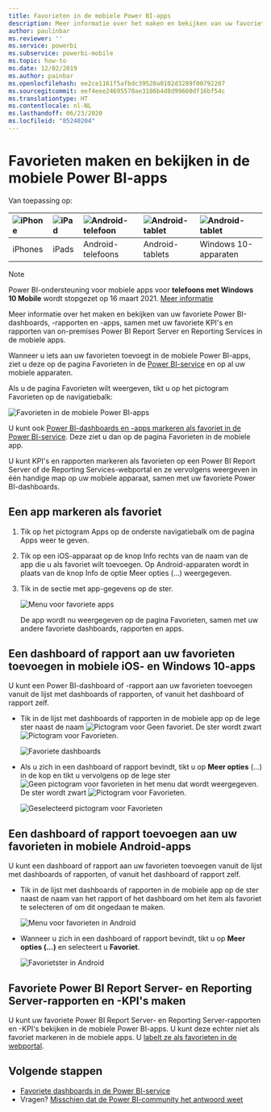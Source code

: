 ```yaml
---
title: Favorieten in de mobiele Power BI-apps
description: Meer informatie over het maken en bekijken van uw favoriete Power BI-dashboards, -rapporten en -apps, plus rapporten en KPI's van Power BI Report Server en Reporting Services in de mobiele apps.
author: paulinbar
ms.reviewer: ''
ms.service: powerbi
ms.subservice: powerbi-mobile
ms.topic: how-to
ms.date: 12/02/2019
ms.author: painbar
ms.openlocfilehash: ee2ce1161f5afbdc39520a0102d3289f00792207
ms.sourcegitcommit: eef4eee24695570ae3186b4d8d99660df16bf54c
ms.translationtype: HT
ms.contentlocale: nl-NL
ms.lasthandoff: 06/23/2020
ms.locfileid: "85240204"
---
```

# <a name="make-and-view-favorites-in-the-power-bi-mobile-apps"></a>Favorieten maken en bekijken in de mobiele Power BI-apps
Van toepassing op:

| ![iPhone](./media/mobile-apps-favorites/iphone-logo-50-px.png) | ![iPad](./media/mobile-apps-favorites/ipad-logo-50-px.png) | ![Android-telefoon](./media/mobile-apps-favorites/android-phone-logo-50-px.png) | ![Android-tablet](./media/mobile-apps-favorites/android-tablet-logo-50-px.png) | ![Android-tablet](./media/mobile-apps-favorites/win-10-logo-50-px.png) |
|:--- |:--- |:--- |:--- |:--- |
| iPhones |iPads |Android-telefoons |Android-tablets |Windows 10-apparaten |

>[!NOTE]
>Power BI-ondersteuning voor mobiele apps voor **telefoons met Windows 10 Mobile** wordt stopgezet op 16 maart 2021. [Meer informatie](https://go.microsoft.com/fwlink/?linkid=2121400)

Meer informatie over het maken en bekijken van uw favoriete Power BI-dashboards, -rapporten en -apps, samen met uw favoriete KPI's en rapporten van on-premises Power BI Report Server en Reporting Services in de mobiele apps.

Wanneer u iets aan uw favorieten toevoegt in de mobiele Power BI-apps, ziet u deze op de pagina Favorieten in de [Power BI-service](https://powerbi.com) en op al uw mobiele apparaten.

Als u de pagina Favorieten wilt weergeven, tikt u op het pictogram Favorieten op de navigatiebalk:

![Favorieten in de mobiele Power BI-apps](./media/mobile-apps-favorites/power-bi-android-favorites-reports.png)


U kunt ook [Power BI-dashboards en -apps markeren als favoriet in de Power BI-service](../end-user-favorite.md). Deze ziet u dan op de pagina Favorieten in de mobiele app.

U kunt KPI's en rapporten markeren als favorieten op een Power BI Report Server of de Reporting Services-webportal en ze vervolgens weergeven in één handige map op uw mobiele apparaat, samen met uw favoriete Power BI-dashboards.

## <a name="make-an-app-a-favorite"></a>Een app markeren als favoriet
1. Tik op het pictogram Apps op de onderste navigatiebalk om de pagina Apps weer te geven.

2. Tik op een iOS-apparaat op de knop Info rechts van de naam van de app die u als favoriet wilt toevoegen. Op Android-apparaten wordt in plaats van de knop Info de optie Meer opties (...) weergegeven. 

3. Tik in de sectie met app-gegevens op de ster.
   
    ![Menu voor favoriete apps](./media/mobile-apps-favorites/power-bi-android-favorite-app-ellipsis.png)
   
    De app wordt nu weergegeven op de pagina Favorieten, samen met uw andere favoriete dashboards, rapporten en apps.
   
## <a name="make-a-dashboard-or-report-a-favorite-in-the-ios-and-windows-10-mobile-apps"></a>Een dashboard of rapport aan uw favorieten toevoegen in mobiele iOS- en Windows 10-apps
U kunt een Power BI-dashboard of -rapport aan uw favorieten toevoegen vanuit de lijst met dashboards of rapporten, of vanuit het dashboard of rapport zelf.

* Tik in de lijst met dashboards of rapporten in de mobiele app op de lege ster naast de naam ![Pictogram voor Geen favoriet](./././media/mobile-apps-favorites/power-bi-mobile-not-favorite-icon.png). De ster wordt zwart ![Pictogram voor Favorieten](./././media/mobile-apps-favorites/power-bi-mobile-favorite-selected-black.png).
  
    ![Favoriete dashboards](./media/mobile-apps-favorites/power-bi-mobile-make-dashboard-favorite.png)
* Als u zich in een dashboard of rapport bevindt, tikt u op **Meer opties** (...) in de kop en tikt u vervolgens op de lege ster ![Geen pictogram voor favorieten](./././media/mobile-apps-favorites/power-bi-mobile-not-favorite-icon.png) in het menu dat wordt weergegeven. De ster wordt zwart ![Pictogram voor Favorieten](./././media/mobile-apps-favorites/power-bi-mobile-favorite-selected-black.png).
  
    ![Geselecteerd pictogram voor Favorieten](./media/mobile-apps-favorites/power-bi-mobile-favorite-selected.png)

## <a name="make-a-dashboard-or-report-a-favorite-in-the-android-mobile-apps"></a>Een dashboard of rapport toevoegen aan uw favorieten in mobiele Android-apps
U kunt een dashboard of rapport aan uw favorieten toevoegen vanuit de lijst met dashboards of rapporten, of vanuit het dashboard of rapport zelf.

* Tik in de lijst met dashboards of rapporten in de mobiele app op de ster naast de naam van het rapport of het dashboard om het item als favoriet te selecteren of om dit ongedaan te maken.
  
    ![Menu voor favorieten in Android](./media/mobile-apps-favorites/power-bi-android-make-favorite.png)

* Wanneer u zich in een dashboard of rapport bevindt, tikt u op **Meer opties (...)** en selecteert u **Favoriet**.
  
    ![Favorietster in Android](./media/mobile-apps-favorites/power-bi-android-favorite-in-dashboard.png)

## <a name="make-favorite-power-bi-report-server-and-reporting-services-reports-and-kpis"></a>Favoriete Power BI Report Server- en Reporting Server-rapporten en -KPI's maken
U kunt uw favoriete Power BI Report Server- en Reporting Server-rapporten en -KPI's bekijken in de mobiele Power BI-apps. U kunt deze echter niet als favoriet markeren in de mobiele apps. U [labelt ze als favorieten in de webportal](../../report-server/tutorial-explore-report-server-web-portal.md#tag-your-favorites). 

## <a name="next-steps"></a>Volgende stappen
* [Favoriete dashboards in de Power BI-service](../end-user-favorite.md) 
* Vragen? [Misschien dat de Power BI-community het antwoord weet](https://community.powerbi.com/)

